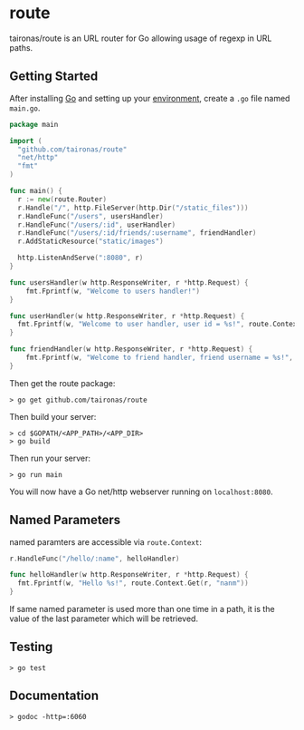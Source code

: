 route
=====

taironas/route is an URL router for Go allowing usage of regexp in URL paths.

## Getting Started

After installing [Go](http://golang.org/doc/install) and setting up your [environment](http://golang.org/doc/code.html), create a `.go` file named `main.go`.

~~~ go
package main

import (
  "github.com/taironas/route"
  "net/http"
  "fmt"
)

func main() {
  r := new(route.Router)
  r.Handle("/", http.FileServer(http.Dir("/static_files")))
  r.HandleFunc("/users", usersHandler)
  r.HandleFunc("/users/:id", userHandler)
  r.HandleFunc("/users/:id/friends/:username", friendHandler)
  r.AddStaticResource("static/images")

  http.ListenAndServe(":8080", r)
}

func usersHandler(w http.ResponseWriter, r *http.Request) {
	fmt.Fprintf(w, "Welcome to users handler!")
}

func userHandler(w http.ResponseWriter, r *http.Request) {
  fmt.Fprintf(w, "Welcome to user handler, user id = %s!", route.Context.Get(r, "id"))
}

func friendHandler(w http.ResponseWriter, r *http.Request) {
	fmt.Fprintf(w, "Welcome to friend handler, friend username = %s!", route.Context.Get(r, "username"))
}
~~~

Then get the route package:
~~~
> go get github.com/taironas/route
~~~

Then build your server:
~~~
> cd $GOPATH/<APP_PATH>/<APP_DIR>
> go build
~~~

Then run your server:
~~~
> go run main
~~~

You will now have a Go net/http webserver running on `localhost:8080`.

## Named Parameters

named paramters are accessible via `route.Context`:

~~~ go
r.HandleFunc("/hello/:name", helloHandler)

func helloHandler(w http.ResponseWriter, r *http.Request) {
  fmt.Fprintf(w, "Hello %s!", route.Context.Get(r, "nanm"))
}
~~~

If same named parameter is used more than one time in a path, it is the value of the last parameter which will be retrieved.

## Testing

~~~
> go test
~~~

## Documentation

~~~
> godoc -http=:6060
~~~
